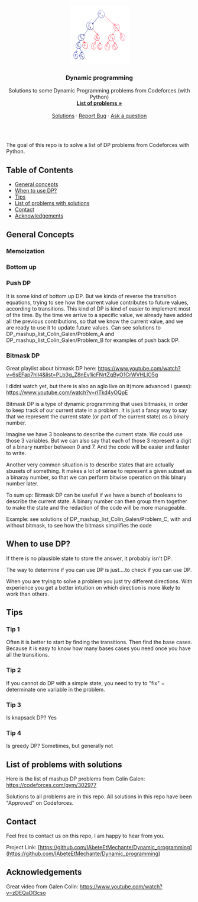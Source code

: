 <!-- PROJECT LOGO -->
<br />
<p align="center">
  <a href="https://github.com/IAbeteEtMechante/Dynamic_programming">
    <img src="Images/fibonacci-naive.png" alt="Logo" width="160" height="160">
  </a>

  <h3 align="center">Dynamic programming</h3>

  <p align="center">
    Solutions to some Dynamic Programming problems from Codeforces (with Python)
    <br />
    <a href="https://codeforces.com/gym/302977"><strong>List of problems »</strong></a>
    <br />
    <br />
    <a href="https://github.com/IAbeteEtMechante/Dynamic_programming">Solutions</a>
    ·
    <a href="https://github.com/IAbeteEtMechante/Dynamic_programming/issues">Report Bug</a>
    ·
    <a href="https://github.com/IAbeteEtMechante/Dynamic_programming/issues">Ask a question</a>
  </p>
</p>

<br>
<br>

The goal of this repo is to solve a list of DP problems from Codeforces with Python.
<br>



<!-- TABLE OF CONTENTS -->
## Table of Contents

* [General concepts](#general-concepts)
* [When to use DP?](#when-to-use-dp)
* [Tips](#tips)
* [List of problems with solutions](#list-of-problems-with-solutions)
* [Contact](#contact)
* [Acknowledgements](#acknowledgements)


<!-- GENERAL CONCEPTS -->
## General Concepts

### Memoization

### Bottom up

### Push DP

It is some kind of bottom up DP. But we kinda of reverse the transition equations, trying to see how the current value contributes to future values, according to transitions.
This kind of DP is kind of easier to implement most of the time.
By the time we arrive to a specific value, we already have added all the previous contributions, so that we know the current value, and we are ready to use it to update future values.
Can see solutions to DP_mashup_list_Colin_Galen/Problem_A and DP_mashup_list_Colin_Galen/Problem_B for examples of push back DP.

### Bitmask DP

Great playlist about bitmask DP here:
https://www.youtube.com/watch?v=6sEFap7hIl4&list=PLb3g_Z8nEv1icFNrtZqByO1CrWVHLlO5g

I didnt watch yet, but there is also an aglo live on it(more advanced i guess):
https://www.youtube.com/watch?v=rlTkd4yOQpE

Bitmask DP is a type of dynamic programming that uses bitmasks, in order to keep track of our current state in a problem.
It is just a fancy way to say that we represent the current state (or part of the current state) as a binary number. 

Imagine we have 3 booleans to describe the current state. We could use those 3 variables. But we can also say that each of those 3 represent a digit of a binary number between 0 and 7. And the code will be easier and faster to write.

Another very common situation is to describe states that are actually sbusets of something. It makes a lot of sense to represent a given subset as a binaray number, so that we can perform bitwise operation on this binary number later.

To sum up: Bitmask DP can be usefull if we have a bunch of booleans to describe the current state. A binary number can then group them together to make the state and the redaction of the code will be more manageable.

Example: see solutions of DP_mashup_list_Colin_Galen/Problem_C, with and without bitmask, to see how the bitmask simplifies the code



<!-- WHEN TO USE DP -->
## When to use DP?

If there is no plausible state to store the answer, it probably isn't DP.

The way to determine if you can use DP is just....to check if you can use DP.

When you are trying to solve a problem you just try different directions. With experience you get a better intuition on which direction is more likely to work than others.

<!-- TIPS -->
## Tips

### Tip 1

Often it is better to start by finding the transitions. Then find the base cases. Because it is easy to know how many bases cases you need once you have all the transitions.


### Tip 2

If you cannot do DP with a simple state, you need to try to "fix" = determinate one variable in the problem.

### Tip 3

Is knapsack DP?
Yes

### Tip 4

Is greedy DP?
Sometimes, but generally not

<!-- LIST OF PROBLEMS WITH SOLUTIONS -->
## List of problems with solutions

Here is the list of mashup DP problems from Colin Galen:
https://codeforces.com/gym/302977

Solutions to all problems are in this repo. All solutions in this repo have been "Approved" on Codeforces.

<!-- CONTACT -->
## Contact

Feel free to contact us on this repo, I am happy to hear from you.

Project Link: [https://github.com/IAbeteEtMechante/Dynamic_programming](https://github.com/IAbeteEtMechante/Dynamic_programming)




<!-- ACKNOWLEDGEMENTS -->
## Acknowledgements
Great video from Galen Colin:
https://www.youtube.com/watch?v=zDEQaDl3cso
<!-- MARKDOWN LINKS & IMAGES -->
<!-- https://www.markdownguide.org/basic-syntax/#reference-style-links -->
[fibo-logo]: Images/fibonacci-naive.png

